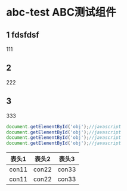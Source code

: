 # abc-test ABC测试组件

<!-- <template>
	<fg-button>按钮</fg-button>
	<fg-button type="primary">按钮</fg-button>
	<fg-button type="info">按钮</fg-button>
	<fg-button type="success">按钮</fg-button>
</template> -->

## 1 fdsfdsf

111


## 2

222


## 3

333

``` js
document.getElementById('obj');//javascript
document.getElementById('obj');//javascript
document.getElementById('obj');//javascript
document.getElementById('obj');//javascript
```




| 表头1 | 表头2 | 表头3 |
| :---: | :---: | :---: |
| con11 | con22 | con33 |
| con11 | con22 | con33 |